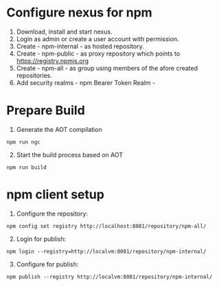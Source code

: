 # Configure nexus for npm

1. Download, install and start nexus.
2. Login as admin or create a user account with permission.
3. Create - npm-internal - as hosted repository.
4. Create - npm-public - as proxy repository which points to https://registry.npmjs.org
5. Create - npm-all - as group using members of the afore created repositories. 
6. Add security realms - npm Bearer Token Realm - 

# Prepare Build 

1. Generate the AOT compilation
```
npm run ngc 
```
2. Start the build process based on AOT
```
npm run build
```

# npm client setup 

1. Configure the repository:

```
npm config set registry http://localhost:8081/repository/npm-all/
```

2. Login for publish:

```
npm login --registry=http://localvm:8081/repository/npm-internal/ 
```

3. Configure for publish:

```
npm publish --registry http://localvm:8081/repository/npm-internal/ 
```









